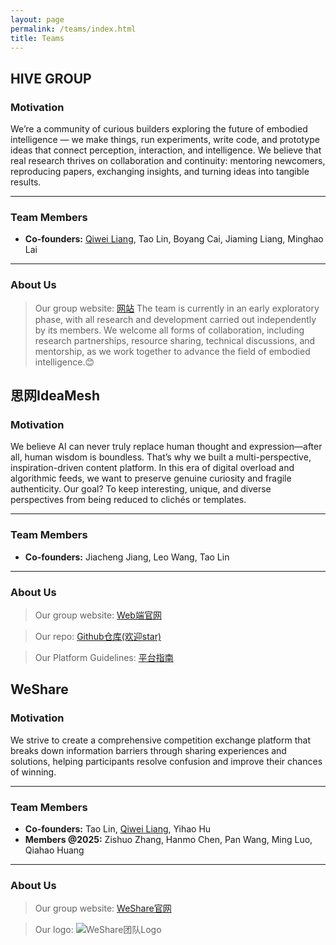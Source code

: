 ```yaml
---
layout: page
permalink: /teams/index.html
title: Teams
---
```

## HIVE GROUP

### Motivation

We’re a community of curious builders exploring the future of embodied intelligence — we make things, run experiments, write code, and prototype ideas that connect perception, interaction, and intelligence. We believe that real research thrives on collaboration and continuity: mentoring newcomers, reproducing papers, exchanging insights, and turning ideas into tangible results.<br>

---

### Team Members

- **Co-founders:** [Qiwei Liang](https://kolakivy.github.io/), Tao Lin, Boyang Cai, Jiaming Liang, Minghao Lai

---

### About Us

> Our group website: [网站](https://hive-robot.github.io/)
> The team is currently in an early exploratory phase, with all research and development carried out independently by its members. We welcome all forms of collaboration, including research partnerships, resource sharing, technical discussions, and mentorship, as we work together to advance the field of embodied intelligence.😊

## 思网IdeaMesh

### Motivation

We believe AI can never truly replace human thought and expression—after all, human wisdom is boundless. That’s why we built a multi-perspective, inspiration-driven content platform. In this era of digital overload and algorithmic feeds, we want to preserve genuine curiosity and fragile authenticity. Our goal? To keep interesting, unique, and diverse perspectives from being reduced to clichés or templates.<br>

---

### Team Members

- **Co-founders:** Jiacheng Jiang, Leo Wang, Tao Lin

---

### About Us

> Our group website: [Web端官网](https://idea-mesh.vercel.app/)

> Our repo: [Github仓库(欢迎star)](https://github.com/leowio/idea-mesh)

> Our Platform Guidelines: [平台指南](https://q8aq2rpyhu.feishu.cn/wiki/Ftt6wWTNGiFrzikP6B7ckev2nYf)

## WeShare

### Motivation

We strive to create a comprehensive competition exchange platform that breaks down information barriers through sharing experiences and solutions, helping participants resolve confusion and improve their chances of winning.<br>

---

### Team Members

- **Co-founders:** Tao Lin, [Qiwei Liang](https://kolakivy.github.io/), Yihao Hu
- **Members @2025:** Zishuo Zhang, Hanmo Chen, Pan Wang, Ming Luo, Qiahao Huang

---

### About Us

> Our group website: [WeShare官网](https://weshare.xin/)

> Our logo:
![WeShare团队Logo](https://lintao.online/images/teams/cover1.jpg)

<!--
<div>
    <img src="https://caihanlin.com/images/teams/teams1.jpg">
</div>
<br>

<div>
    <img src="https://caihanlin.com/images/teams/teams2.jpg">
</div>
<br>

<div>
    <img src="https://caihanlin.com/images/teams/teams.jpg">
</div>
<br>

<div>
    <img src="https://caihanlin.com/images/teams/teams4.jpg">
</div>
<br>

## WeShare Team

During my undergraduate years, together with Qiwei Liang and Yihao Hu, I co-founded a group named WeShare. Initially, we took the initiative in establishing the group. Driven by an entrepreneurial spirit in technology, we actively invited more individuals to join our team. As of now, the WeShare team has expanded to include 8 official members.<br>

## Team News

- **April 2025**: If you're interested in sharing experiences and knowledge about various competitions, welcome to [join us!](https://weshare.xin/)<br>

---

## Our Fundings

- We are currently looking for the right funding to help this project reach its full potential. If you are an investor and are passionate about this project that can change the college competition community, we would love to discuss ways to work with you. With your support, we can grow this project into a larger and more influential platform.<br><br>

-->

